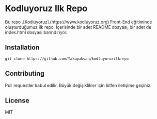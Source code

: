 # Kodluyoruz Ilk Repo
<p>Bu repo .[Kodluyoruz].(https://www.kodluyoruz.org) Front-End eğitiminde oluşturduğumuz ilk repo. İçerisinde bir adet README dosyası, bir adet de index.html dosyası barındırıyor. </p>

## Installation

```
git clone https://github.com/Yakupaksan/kodluyoruzilkrepo
```

## Contributing 
<p>Pull requestler kabul edilir. Büyük değişiklikler için lütfen iletişime geçiniz. </p>

## License

MIT
